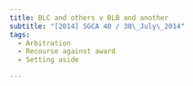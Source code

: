 ```yaml
---
title: BLC and others v BLB and another 
subtitle: "[2014] SGCA 40 / 30\_July\_2014"
tags:
  - Arbitration
  - Recourse against award
  - Setting aside

---
```


